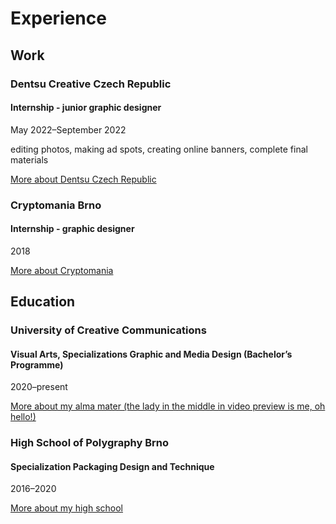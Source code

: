 # Experience

## Work

### Dentsu Creative Czech Republic
#### Internship - junior graphic designer
May 2022–September 2022

editing photos, making ad spots, creating online banners, complete final materials

<a href="https://dentsu.cz/">More about Dentsu Czech Republic</a>

### Cryptomania Brno
#### Internship - graphic designer
2018

<a href="https://www.cryptomania.cz/en/about-us/">More about Cryptomania</a>

## Education

### University of Creative Communications
#### Visual Arts, Specializations Graphic and Media Design (Bachelor’s Programme)
2020–present

<a href="https://www.praguecom.com/specializations/visual-arts/graphic-and-media-design/">More about my alma mater (the lady in the middle in video preview is me, oh hello!)</a>

### High School of Polygraphy Brno
#### Specialization Packaging Design and Technique
2016–2020

<a href="https://ssgbrno.cz/uchazec/maturitni-obory/obalova-technika/">More about my high school</a>
